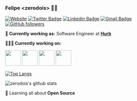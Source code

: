 ### Felipe \<zerodois\> 👨‍💻

[![Website](https://img.shields.io/badge/Website-zerodois.dev-blue?style=flat-square&logo=google-chrome)](https://zerodois.dev)
[![Twitter Badge](https://img.shields.io/badge/-@felipelopesrita-1ca0f1?style=flat-square&labelColor=1ca0f1&logo=twitter&logoColor=white&link=https://twitter.com/felipelopesrita)](https://twitter.com/felipelopesrita)
[![Linkedin Badge](https://img.shields.io/badge/-feliperita-blue?style=flat-square&logo=Linkedin&logoColor=white&link=https://www.linkedin.com/in/felipe-rita-935653bb/)](https://www.linkedin.com/in/felipe-rita-935653bb/)
[![Gmail Badge](https://img.shields.io/badge/-felipelopesrita@gmail.com-c14438?style=flat-square&logo=Gmail&logoColor=white&link=mailto:felipelopesrita@gmail.com)](mailto:felipelopesrita@gmail.com)
[![GitHub followers](https://img.shields.io/github/followers/zerodois.svg?style=social&label=Follow&maxAge=2592000)](https://github.com/zerodois?tab=followers)

**💼 Currently working as:** Software Engineer at <a href="https://hurb.com.br/" target="_blank"><b>Hurb</b></a>

**👨🏻‍💻 Currently working on:** 

<code><a href="https://golang.org/" target="_blank"><img height="50" src="https://www.vectorlogo.zone/logos/golang/golang-icon.svg"></a></code>
<code><a href="https://nodejs.org/en/" target="_blank"><img height="50" src="https://www.vectorlogo.zone/logos/nodejs/nodejs-horizontal.svg"></a></code>
<code><a href="https://microservices.io/" target="_blank"><img height="50" src="https://comunytek.com/wp-content/uploads/2017/03/Microservices.png"></a></code>
<code><a href="https://reactjs.org/" target="_blank"><img height="50" src="https://www.vectorlogo.zone/logos/reactjs/reactjs-ar21.svg"></a></code>

[![Top Langs](https://github-readme-stats.vercel.app/api/top-langs/?username=zerodois&layout=compact)](https://github.com/zerodois/github-readme-stats)

![zerodois's github stats](https://github-readme-stats.vercel.app/api?username=zerodois&show_icons=true&line_height=30)

🌱 Learning all about **Open Source**
